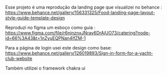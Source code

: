 Esse projeto é uma reprodução da landing page que visualizei no behance : 
https://www.behance.net/gallery/156331325/Food-landing-page-layout-style-guide-template-design

Reproduzi no figma um esboço como guia : 
https://www.figma.com/file/r6njnznxJNray6DrAjUO73/catering?node-id=66%3A43&t=1nZyuEQPNan4IfZM-1

Para a página de login usei este design como base:
https://www.behance.net/gallery/126019893/Sign-in-form-for-a-yacht-club-website

Também utilizei o framework chakra ui
